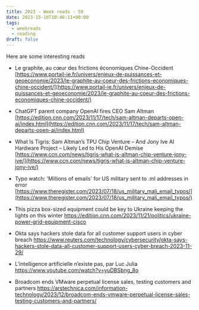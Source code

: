 ```yaml
---
title: 2023 - Week reads - 50
date: 2023-15-10T10:46:11+00:00
tags:
  - weekreads
  - reading
draft: false
---
```


Here are some interesting reads

- Le graphite, au cœur des frictions économiques Chine-Occident
[https://www.portail-ie.fr/univers/enjeux-de-puissances-et-geoeconomie/2023/le-graphite-au-coeur-des-frictions-economiques-chine-occident/](https://www.portail-ie.fr/univers/enjeux-de-puissances-et-geoeconomie/2023/le-graphite-au-coeur-des-frictions-economiques-chine-occident/)  

- ChatGPT parent company OpenAI fires CEO Sam Altman
[https://edition.cnn.com/2023/11/17/tech/sam-altman-departs-open-ai/index.html](https://edition.cnn.com/2023/11/17/tech/sam-altman-departs-open-ai/index.html)  

- What Is Tigris: Sam Altman’s TPU Chip Venture – And Jony Ive AI Hardware Project – Likely Led to His OpenAI Demise
[https://www.ccn.com/news/tigris-what-is-altman-chip-venture-jony-ive/](https://www.ccn.com/news/tigris-what-is-altman-chip-venture-jony-ive/)

- Typo watch: 'Millions of emails' for US military sent to .ml addresses in error
[https://www.theregister.com/2023/07/18/us_military_mali_email_typos/](https://www.theregister.com/2023/07/18/us_military_mali_email_typos/)

- This pizza box-sized equipment could be key to Ukraine keeping the lights on this winter
https://edition.cnn.com/2023/11/21/politics/ukraine-power-grid-equipment-cisco

- Okta says hackers stole data for all customer support users in cyber breach
https://www.reuters.com/technology/cybersecurity/okta-says-hackers-stole-data-all-customer-support-users-cyber-breach-2023-11-29/

- L’intelligence artificielle n’existe pas, par Luc Julia
https://www.youtube.com/watch?v=yuDBSbng_8o

- Broadcom ends VMware perpetual license sales, testing customers and partners
https://arstechnica.com/information-technology/2023/12/broadcom-ends-vmware-perpetual-license-sales-testing-customers-and-partners/

